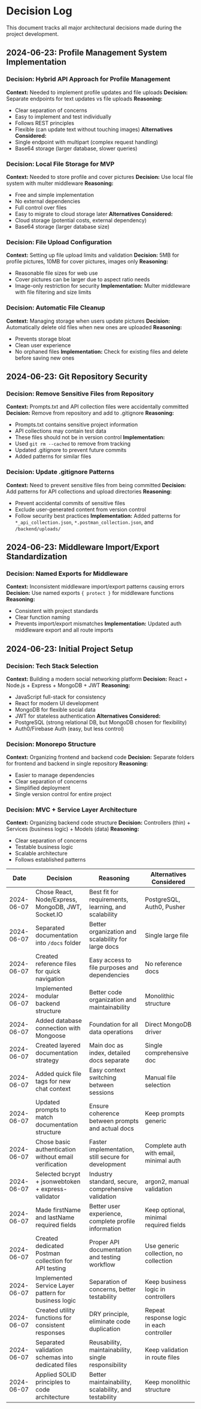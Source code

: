 # Decision Log

This document tracks all major architectural decisions made during the project development.

## 2024-06-23: Profile Management System Implementation

### Decision: Hybrid API Approach for Profile Management

**Context:** Needed to implement profile updates and file uploads
**Decision:** Separate endpoints for text updates vs file uploads
**Reasoning:**

- Clear separation of concerns
- Easy to implement and test individually
- Follows REST principles
- Flexible (can update text without touching images)
  **Alternatives Considered:**
- Single endpoint with multipart (complex request handling)
- Base64 storage (larger database, slower queries)

### Decision: Local File Storage for MVP

**Context:** Needed to store profile and cover pictures
**Decision:** Use local file system with multer middleware
**Reasoning:**

- Free and simple implementation
- No external dependencies
- Full control over files
- Easy to migrate to cloud storage later
  **Alternatives Considered:**
- Cloud storage (potential costs, external dependency)
- Base64 storage (larger database size)

### Decision: File Upload Configuration

**Context:** Setting up file upload limits and validation
**Decision:** 5MB for profile pictures, 10MB for cover pictures, images only
**Reasoning:**

- Reasonable file sizes for web use
- Cover pictures can be larger due to aspect ratio needs
- Image-only restriction for security
  **Implementation:** Multer middleware with file filtering and size limits

### Decision: Automatic File Cleanup

**Context:** Managing storage when users update pictures
**Decision:** Automatically delete old files when new ones are uploaded
**Reasoning:**

- Prevents storage bloat
- Clean user experience
- No orphaned files
  **Implementation:** Check for existing files and delete before saving new ones

## 2024-06-23: Git Repository Security

### Decision: Remove Sensitive Files from Repository

**Context:** Prompts.txt and API collection files were accidentally committed
**Decision:** Remove from repository and add to .gitignore
**Reasoning:**

- Prompts.txt contains sensitive project information
- API collections may contain test data
- These files should not be in version control
  **Implementation:**
- Used `git rm --cached` to remove from tracking
- Updated .gitignore to prevent future commits
- Added patterns for similar files

### Decision: Update .gitignore Patterns

**Context:** Need to prevent sensitive files from being committed
**Decision:** Add patterns for API collections and upload directories
**Reasoning:**

- Prevent accidental commits of sensitive files
- Exclude user-generated content from version control
- Follow security best practices
  **Implementation:** Added patterns for `*_api_collection.json`, `*.postman_collection.json`, and `/backend/uploads/`

## 2024-06-23: Middleware Import/Export Standardization

### Decision: Named Exports for Middleware

**Context:** Inconsistent middleware import/export patterns causing errors
**Decision:** Use named exports `{ protect }` for middleware functions
**Reasoning:**

- Consistent with project standards
- Clear function naming
- Prevents import/export mismatches
  **Implementation:** Updated auth middleware export and all route imports

## 2024-06-23: Initial Project Setup

### Decision: Tech Stack Selection

**Context:** Building a modern social networking platform
**Decision:** React + Node.js + Express + MongoDB + JWT
**Reasoning:**

- JavaScript full-stack for consistency
- React for modern UI development
- MongoDB for flexible social data
- JWT for stateless authentication
  **Alternatives Considered:**
- PostgreSQL (strong relational DB, but MongoDB chosen for flexibility)
- Auth0/Firebase Auth (easy, but less control)

### Decision: Monorepo Structure

**Context:** Organizing frontend and backend code
**Decision:** Separate folders for frontend and backend in single repository
**Reasoning:**

- Easier to manage dependencies
- Clear separation of concerns
- Simplified deployment
- Single version control for entire project

### Decision: MVC + Service Layer Architecture

**Context:** Organizing backend code structure
**Decision:** Controllers (thin) + Services (business logic) + Models (data)
**Reasoning:**

- Clear separation of concerns
- Testable business logic
- Scalable architecture
- Follows established patterns

| Date       | Decision                                              | Reasoning                                            | Alternatives Considered                  |
| ---------- | ----------------------------------------------------- | ---------------------------------------------------- | ---------------------------------------- |
| 2024-06-07 | Chose React, Node/Express, MongoDB, JWT, Socket.IO    | Best fit for requirements, learning, and scalability | PostgreSQL, Auth0, Pusher                |
| 2024-06-07 | Separated documentation into `/docs` folder           | Better organization and scalability for large docs   | Single large file                        |
| 2024-06-07 | Created reference files for quick navigation          | Easy access to file purposes and dependencies        | No reference docs                        |
| 2024-06-07 | Implemented modular backend structure                 | Better code organization and maintainability         | Monolithic structure                     |
| 2024-06-07 | Added database connection with Mongoose               | Foundation for all data operations                   | Direct MongoDB driver                    |
| 2024-06-07 | Created layered documentation strategy                | Main doc as index, detailed docs separate            | Single comprehensive doc                 |
| 2024-06-07 | Added quick file tags for new chat context            | Easy context switching between sessions              | Manual file selection                    |
| 2024-06-07 | Updated prompts to match documentation structure      | Ensure coherence between prompts and actual docs     | Keep prompts generic                     |
| 2024-06-07 | Chose basic authentication without email verification | Faster implementation, still secure for development  | Complete auth with email, minimal auth   |
| 2024-06-07 | Selected bcrypt + jsonwebtoken + express-validator    | Industry standard, secure, comprehensive validation  | argon2, manual validation                |
| 2024-06-07 | Made firstName and lastName required fields           | Better user experience, complete profile information | Keep optional, minimal required fields   |
| 2024-06-07 | Created dedicated Postman collection for API testing  | Proper API documentation and testing workflow        | Use generic collection, no collection    |
| 2024-06-07 | Implemented Service Layer pattern for business logic  | Separation of concerns, better testability           | Keep business logic in controllers       |
| 2024-06-07 | Created utility functions for consistent responses    | DRY principle, eliminate code duplication            | Repeat response logic in each controller |
| 2024-06-07 | Separated validation schemas into dedicated files     | Reusability, maintainability, single responsibility  | Keep validation in route files           |
| 2024-06-07 | Applied SOLID principles to code architecture         | Better maintainability, scalability, and testability | Keep monolithic structure                |
